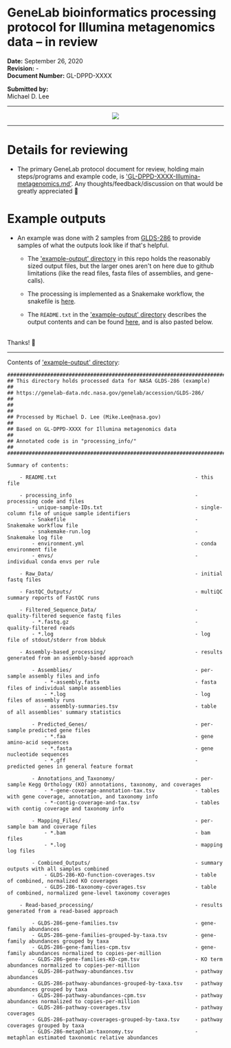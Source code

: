
# GeneLab bioinformatics processing protocol for Illumina metagenomics data – in review

**Date:** September 26, 2020  
**Revision:** -  
**Document Number:** GL-DPPD-XXXX  

**Submitted by:**  
Michael D. Lee

---

<p align="center">
<a href="https://github.com/AstrobioMike/mock-temp/blob/master/Metagenomics/images/GL-Illumina-metagenomics-overview.pdf"><img src="https://github.com/AstrobioMike/mock-temp/blob/master/Metagenomics/images/GL-Illumina-metagenomics-overview.png"></a>
</p>

--- 

# Details for reviewing
* The primary GeneLab protocol document for review, holding main steps/programs and example code, is ['GL-DPPD-XXXX-Illumina-metagenomics.md'](GL-DPPD-XXXX-Illumina-metagenomics.md). Any thoughts/feedback/discussion on that would be greatly appreciated 🙂

# Example outputs
* An example was done with 2 samples from [GLDS-286](https://genelab-data.ndc.nasa.gov/genelab/accession/GLDS-286/) to provide samples of what the outputs look like if that's helpful. 
  * The ['example-output' directory](example-output) in this repo holds the reasonably sized output files, but the larger ones aren't on here due to github limitations (like the read files, fasta files of assemblies, and gene-calls).

  * The processing is implemented as a Snakemake workflow, the snakefile is [here](example-output/processing_info/Snakefile).

  * The `README.txt` in the ['example-output' directory](example-output) describes the output contents and can be found [here](example-output/README.txt), and is also pasted below.
  
<br>
Thanks! 🙂


---

Contents of ['example-output' directory](example-output):

```
##################################################################################
## This directory holds processed data for NASA GLDS-286 (example)              ##
## https://genelab-data.ndc.nasa.gov/genelab/accession/GLDS-286/                ##
##                                                                              ##
## Processed by Michael D. Lee (Mike.Lee@nasa.gov)                              ##
## Based on GL-DPPD-XXXX for Illumina metagenomics data                         ##
## Annotated code is in "processing_info/"                                      ##
##################################################################################

Summary of contents:

    - README.txt                                             - this file

    - processing_info                                        - processing code and files
        - unique-sample-IDs.txt                              - single-column file of unique sample identifiers
        - Snakefile                                          - Snakemake workflow file
        - snakemake-run.log                                  - Snakemake log file
        - environment.yml                                    - conda environment file
        - envs/                                              - individual conda envs per rule

    - Raw_Data/                                              - initial fastq files

    - FastQC_Outputs/                                        - multiQC summary reports of FastQC runs

    - Filtered_Sequence_Data/                                - quality-filtered sequence fastq files
        - *.fastq.gz                                         - quality-filtered reads
        - *.log                                              - log file of stdout/stderr from bbduk

    - Assembly-based_processing/                             - results generated from an assembly-based approach

        - Assemblies/                                        - per-sample assembly files and info
            - *-assembly.fasta                               - fasta files of individual sample assemblies
            - *.log                                          - log files of assembly runs
            - assembly-summaries.tsv                         - table of all assemblies' summary statistics

        - Predicted_Genes/                                   - per-sample predicted gene files
            - *.faa                                          - gene amino-acid sequences
            - *.fasta                                        - gene nucleotide sequences
            - *.gff                                          - predicted genes in general feature format

        - Annotations_and_Taxonomy/                          - per-sample Kegg Orthology (KO) annotations, taxonomy, and coverages
            - *-gene-coverage-annotation-tax.tsv             - tables with gene coverage, annotation, and taxonomy info
            - *-contig-coverage-and-tax.tsv                  - tables with contig coverage and taxonomy info

        - Mapping_Files/                                     - per-sample bam and coverage files
            - *.bam                                          - bam files
            - *.log                                          - mapping log files

        - Combined_Outputs/                                  - summary outputs with all samples combined
            - GLDS-286-KO-function-coverages.tsv             - table of combined, normalized KO coverages
            - GLDS-286-taxonomy-coverages.tsv                - table of combined, normalized gene-level taxonomy coverages

    - Read-based_processing/                                 - results generated from a read-based approach

        - GLDS-286-gene-families.tsv                         - gene-family abundances
        - GLDS-286-gene-families-grouped-by-taxa.tsv         - gene-family abundances grouped by taxa
        - GLDS-286-gene-families-cpm.tsv                     - gene-family abundances normalized to copies-per-million
        - GLDS-286-gene-families-KO-cpm.tsv                  - KO term abundances normalized to copies-per-million
        - GLDS-286-pathway-abundances.tsv                    - pathway abundances
        - GLDS-286-pathway-abundances-grouped-by-taxa.tsv    - pathway abundances grouped by taxa
        - GLDS-286-pathway-abundances-cpm.tsv                - pathway abundances normalized to copies-per-million
        - GLDS-286-pathway-coverages.tsv                     - pathway coverages
        - GLDS-286-pathway-coverages-grouped-by-taxa.tsv     - pathway coverages grouped by taxa
        - GLDS-286-metaphlan-taxonomy.tsv                    - metaphlan estimated taxonomic relative abundances
```
